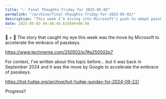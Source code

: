 ```yaml
---
title: "✅ Final Thoughts Friday for 2025-05-02"
permalink: "/archive/final-thoughts-friday-for-2025-05-02/"
description: "This week I’m diving into Microsoft’s push to adopt passkeys faster, echoing Google’s earlier move."
date: 2025-05-03 04:40:49.625894+00:00
---
```


<!-- buttondown-editor-mode: plaintext -->🔐 + 🔮 The story that caught my eye this week was the move by Microsoft to accelerate the embrace of passkeys.

https://www.techmeme.com/250502/p7#a250502p7

For context, I've written about this topic before... but it was back in September 2024 and it was the move by Google to accelerate the embrace of passkeys.

https://hot.fudge.org/archive/hot-fudge-sunday-for-2024-09-22/

Progress!!

